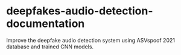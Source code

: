 # deepfakes-audio-detection-documentation
Improve the deepfake audio detection system using ASVspoof 2021 database and trained CNN models.
